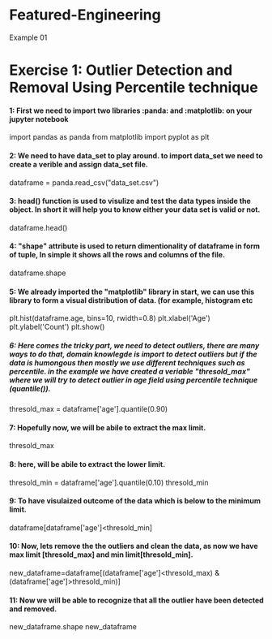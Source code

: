 # Featured-Engineering
Example 01

# Exercise 1: Outlier Detection and Removal Using Percentile technique



#### 1: First we need to import two libraries :panda: and :matplotlib: on your jupyter notebook


import pandas as panda
from matplotlib import pyplot as plt



#### 2: We need to have data_set to play around. to import data_set we need to create a verible and assign data_set file. 

dataframe = panda.read_csv("data_set.csv")



#### 3: head() function is used to visulize and test the data types inside the object. In short it will help you to know either your data set is valid or not.

dataframe.head()



#### 4: "shape" attribute is used to return dimentionality of dataframe in form of tuple, In simple it shows all the rows and columns of the file.

dataframe.shape


#### 5: We already imported the "matplotlib" library in start, we can use this library to form a visual distribution of data. (for example, histogram etc

plt.hist(dataframe.age, bins=10, rwidth=0.8)
plt.xlabel('Age')
plt.ylabel('Count')
plt.show()



##### 6: Here comes the tricky part, we need to detect outliers, there are many ways to do that, domain knowlegde is import to detect outliers but if the data is humongous then mostly we use different techniques such as percentile. in the example we have created a veriable "thresold_max" where we will try to detect outlier in age field using percentile technique (quantile()).

thresold_max = dataframe['age'].quantile(0.90)



#### 7: Hopefully now, we will be abile to extract the max limit.

thresold_max


#### 8: here, will be abile to extract the lower limit.

thresold_min = dataframe['age'].quantile(0.10)
thresold_min



#### 9: To have visulaized outcome of the data which is below to the minimum limit.

dataframe[dataframe['age']<thresold_min]



#### 10: Now, lets remove the the outliers and clean the data, as now we have max limit [thresold_max] and min limit[thresold_min].

new_dataframe=dataframe[(dataframe['age']<thresold_max) & (dataframe['age']>thresold_min)]



#### 11: Now we will be able to recognize that all the outlier have been detected and removed.

new_dataframe.shape
new_dataframe





